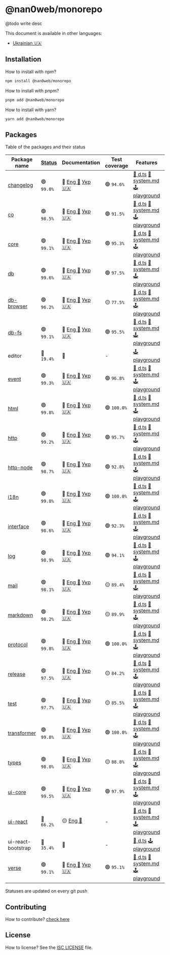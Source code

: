 # @nan0web/monorepo

@todo write desc

This document is available in other languages:
- [Ukrainian 🇺🇦](./docs/uk/README.md)

## Installation

How to install with npm?
```bash
npm install @nan0web/monorepo
```

How to install with pnpm?
```bash
pnpm add @nan0web/monorepo
```

How to install with yarn?
```bash
yarn add @nan0web/monorepo
```

## Packages

Table of the packages and their status

|Package name|[Status](https://github.com/nan0web/monorepo/blob/main/system.md#написання-сценаріїв)|Documentation|Test coverage|Features|Npm version|
|---|---|---|---|---|---|
 |[changelog](https://github.com/nan0web/changelog/) |🟢 `99.0%` |🧪 [Eng 🏴󠁧󠁢󠁥󠁮󠁧󠁿](https://github.com/nan0web/changelog/blob/main/README.md) [Укр 🇺🇦](https://github.com/nan0web/changelog/blob/main/docs/uk/README.md) |🟢 `94.6%` |[🥒 d.ts](https://github.com/nan0web/changelog/tree/main/types) [📜 system.md](https://github.com/nan0web/changelog/blob/main/system.md) [🕹️ playground](https://github.com/nan0web/changelog/blob/main/playground/main.js) |1.0.0 |
 |[co](https://github.com/nan0web/co/) |🟢 `98.5%` |🧪 [Eng 🏴󠁧󠁢󠁥󠁮󠁧󠁿](https://github.com/nan0web/co/blob/main/README.md) [Укр 🇺🇦](https://github.com/nan0web/co/blob/main/docs/uk/README.md) |🟢 `91.5%` |[🥒 d.ts](https://github.com/nan0web/co/tree/main/types) [📜 system.md](https://github.com/nan0web/co/blob/main/system.md) [🕹️ playground](https://github.com/nan0web/co/blob/main/playground/main.js) |1.0.2 |
 |[core](https://github.com/nan0web/core/) |🟢 `99.1%` |🧪 [Eng 🏴󠁧󠁢󠁥󠁮󠁧󠁿](https://github.com/nan0web/core/blob/main/README.md) [Укр 🇺🇦](https://github.com/nan0web/core/blob/main/docs/uk/README.md) |🟢 `95.3%` |[🥒 d.ts](https://github.com/nan0web/core/tree/main/types) [📜 system.md](https://github.com/nan0web/core/blob/main/system.md) [🕹️ playground](https://github.com/nan0web/core/blob/main/playground/main.js) |1.0.1 |
 |[db](https://github.com/nan0web/db/) |🟢 `99.6%` |🧪 [Eng 🏴󠁧󠁢󠁥󠁮󠁧󠁿](https://github.com/nan0web/db/blob/main/README.md) [Укр 🇺🇦](https://github.com/nan0web/db/blob/main/docs/uk/README.md) |🟢 `97.5%` |[🥒 d.ts](https://github.com/nan0web/db/tree/main/types) [📜 system.md](https://github.com/nan0web/db/blob/main/system.md) [🕹️ playground](https://github.com/nan0web/db/blob/main/playground/main.js) |1.0.2 |
 |[db-browser](https://github.com/nan0web/db-browser/) |🟢 `96.2%` |🧪 [Eng 🏴󠁧󠁢󠁥󠁮󠁧󠁿](https://github.com/nan0web/db-browser/blob/main/README.md) [Укр 🇺🇦](https://github.com/nan0web/db-browser/blob/main/docs/uk/README.md) |🟡 `77.5%` |[🥒 d.ts](https://github.com/nan0web/db-browser/tree/main/types) [📜 system.md](https://github.com/nan0web/db-browser/blob/main/system.md) [🕹️ playground](https://github.com/nan0web/db-browser/blob/main/playground/main.js) |1.0.0 |
 |[db-fs](https://github.com/nan0web/db-fs/) |🟢 `99.1%` |🧪 [Eng 🏴󠁧󠁢󠁥󠁮󠁧󠁿](https://github.com/nan0web/db-fs/blob/main/README.md) [Укр 🇺🇦](https://github.com/nan0web/db-fs/blob/main/docs/uk/README.md) |🟢 `95.5%` |[🥒 d.ts](https://github.com/nan0web/db-fs/tree/main/types) [📜 system.md](https://github.com/nan0web/db-fs/blob/main/system.md) [🕹️ playground](https://github.com/nan0web/db-fs/blob/main/playground/main.js) |1.0.0 |
 |editor |🔴 `19.4%` |🧪  |- |[🕹️ playground](https://github.com/nan0web/editor/blob/main/playground/main.js) |— |
 |[event](https://github.com/nan0web/event/) |🟢 `99.3%` |🧪 [Eng 🏴󠁧󠁢󠁥󠁮󠁧󠁿](https://github.com/nan0web/event/blob/main/README.md) [Укр 🇺🇦](https://github.com/nan0web/event/blob/main/docs/uk/README.md) |🟢 `96.8%` |[🥒 d.ts](https://github.com/nan0web/event/tree/main/types) [📜 system.md](https://github.com/nan0web/event/blob/main/system.md) [🕹️ playground](https://github.com/nan0web/event/blob/main/playground/main.js) |1.0.0 |
 |[html](https://github.com/nan0web/html/) |🟢 `99.8%` |🧪 [Eng 🏴󠁧󠁢󠁥󠁮󠁧󠁿](https://github.com/nan0web/html/blob/main/README.md) [Укр 🇺🇦](https://github.com/nan0web/html/blob/main/docs/uk/README.md) |🟢 `100.0%` |[🥒 d.ts](https://github.com/nan0web/html/tree/main/types) [📜 system.md](https://github.com/nan0web/html/blob/main/system.md) [🕹️ playground](https://github.com/nan0web/html/blob/main/playground/main.js) |0.2.0 |
 |[http](https://github.com/nan0web/http/) |🟢 `99.2%` |🧪 [Eng 🏴󠁧󠁢󠁥󠁮󠁧󠁿](https://github.com/nan0web/http/blob/main/README.md) [Укр 🇺🇦](https://github.com/nan0web/http/blob/main/docs/uk/README.md) |🟢 `95.7%` |[🥒 d.ts](https://github.com/nan0web/http/tree/main/types) [📜 system.md](https://github.com/nan0web/http/blob/main/system.md) [🕹️ playground](https://github.com/nan0web/http/blob/main/playground/main.js) |1.0.1 |
 |[http-node](https://github.com/nan0web/http-node/) |🟢 `98.7%` |🧪 [Eng 🏴󠁧󠁢󠁥󠁮󠁧󠁿](https://github.com/nan0web/http-node/blob/main/README.md) [Укр 🇺🇦](https://github.com/nan0web/http-node/blob/main/docs/uk/README.md) |🟢 `92.8%` |[🥒 d.ts](https://github.com/nan0web/http-node/tree/main/types) [📜 system.md](https://github.com/nan0web/http-node/blob/main/system.md) [🕹️ playground](https://github.com/nan0web/http-node/blob/main/playground/main.js) |1.0.1 |
 |[i18n](https://github.com/nan0web/i18n/) |🟢 `99.8%` |🧪 [Eng 🏴󠁧󠁢󠁥󠁮󠁧󠁿](https://github.com/nan0web/i18n/blob/main/README.md) [Укр 🇺🇦](https://github.com/nan0web/i18n/blob/main/docs/uk/README.md) |🟢 `100.0%` |[🥒 d.ts](https://github.com/nan0web/i18n/tree/main/types) [📜 system.md](https://github.com/nan0web/i18n/blob/main/system.md) [🕹️ playground](https://github.com/nan0web/i18n/blob/main/playground/main.js) |1.0.1 |
 |[interface](https://github.com/nan0web/interface/) |🟢 `98.6%` |🧪 [Eng 🏴󠁧󠁢󠁥󠁮󠁧󠁿](https://github.com/nan0web/interface/blob/main/README.md) [Укр 🇺🇦](https://github.com/nan0web/interface/blob/main/docs/uk/README.md) |🟢 `92.3%` |[🥒 d.ts](https://github.com/nan0web/interface/tree/main/types) [📜 system.md](https://github.com/nan0web/interface/blob/main/system.md) [🕹️ playground](https://github.com/nan0web/interface/blob/main/playground/main.js) |1.0.1 |
 |[log](https://github.com/nan0web/log/) |🟢 `98.9%` |🧪 [Eng 🏴󠁧󠁢󠁥󠁮󠁧󠁿](https://github.com/nan0web/log/blob/main/README.md) [Укр 🇺🇦](https://github.com/nan0web/log/blob/main/docs/uk/README.md) |🟢 `94.1%` |[🥒 d.ts](https://github.com/nan0web/log/tree/main/types) [📜 system.md](https://github.com/nan0web/log/blob/main/system.md) [🕹️ playground](https://github.com/nan0web/log/blob/main/playground/main.js) |1.0.0 |
 |[mail](https://github.com/nan0web/mail/) |🟢 `98.1%` |🧪 [Eng 🏴󠁧󠁢󠁥󠁮󠁧󠁿](https://github.com/nan0web/mail/blob/main/README.md) [Укр 🇺🇦](https://github.com/nan0web/mail/blob/main/docs/uk/README.md) |🟡 `89.4%` |[🥒 d.ts](https://github.com/nan0web/mail/tree/main/types) [📜 system.md](https://github.com/nan0web/mail/blob/main/system.md) [🕹️ playground](https://github.com/nan0web/mail/blob/main/playground/main.js) |1.0.0 |
 |[markdown](https://github.com/nan0web/markdown/) |🟢 `98.2%` |🧪 [Eng 🏴󠁧󠁢󠁥󠁮󠁧󠁿](https://github.com/nan0web/markdown/blob/main/README.md) [Укр 🇺🇦](https://github.com/nan0web/markdown/blob/main/docs/uk/README.md) |🟡 `89.9%` |[🥒 d.ts](https://github.com/nan0web/markdown/tree/main/types) [📜 system.md](https://github.com/nan0web/markdown/blob/main/system.md) [🕹️ playground](https://github.com/nan0web/markdown/blob/main/playground/main.js) |1.0.2 |
 |[protocol](https://github.com/nan0web/protocol/) |🟢 `99.8%` |🧪 [Eng 🏴󠁧󠁢󠁥󠁮󠁧󠁿](https://github.com/nan0web/protocol/blob/main/README.md) [Укр 🇺🇦](https://github.com/nan0web/protocol/blob/main/docs/uk/README.md) |🟢 `100.0%` |[🥒 d.ts](https://github.com/nan0web/protocol/tree/main/types) [📜 system.md](https://github.com/nan0web/protocol/blob/main/system.md) [🕹️ playground](https://github.com/nan0web/protocol/blob/main/playground/main.js) |1.0.0 |
 |[release](https://github.com/nan0web/release/) |🟢 `97.5%` |🧪 [Eng 🏴󠁧󠁢󠁥󠁮󠁧󠁿](https://github.com/nan0web/release/blob/main/README.md) [Укр 🇺🇦](https://github.com/nan0web/release/blob/main/docs/uk/README.md) |🟡 `84.2%` |[🥒 d.ts](https://github.com/nan0web/release/tree/main/types) [📜 system.md](https://github.com/nan0web/release/blob/main/system.md) [🕹️ playground](https://github.com/nan0web/release/blob/main/playground/main.js) |1.0.1 |
 |[test](https://github.com/nan0web/test/) |🟢 `97.7%` |🧪 [Eng 🏴󠁧󠁢󠁥󠁮󠁧󠁿](https://github.com/nan0web/test/blob/main/README.md) [Укр 🇺🇦](https://github.com/nan0web/test/blob/main/docs/uk/README.md) |🟡 `85.5%` |[🥒 d.ts](https://github.com/nan0web/test/tree/main/types) [📜 system.md](https://github.com/nan0web/test/blob/main/system.md) [🕹️ playground](https://github.com/nan0web/test/blob/main/playground/main.js) |1.0.2 |
 |[transformer](https://github.com/nan0web/transformer/) |🟢 `99.8%` |🧪 [Eng 🏴󠁧󠁢󠁥󠁮󠁧󠁿](https://github.com/nan0web/transformer/blob/main/README.md) [Укр 🇺🇦](https://github.com/nan0web/transformer/blob/main/docs/uk/README.md) |🟢 `100.0%` |[🥒 d.ts](https://github.com/nan0web/transformer/tree/main/types) [📜 system.md](https://github.com/nan0web/transformer/blob/main/system.md) [🕹️ playground](https://github.com/nan0web/transformer/blob/main/playground/main.js) |1.0.0 |
 |[types](https://github.com/nan0web/types/) |🟢 `98.0%` |🧪 [Eng 🏴󠁧󠁢󠁥󠁮󠁧󠁿](https://github.com/nan0web/types/blob/main/README.md) [Укр 🇺🇦](https://github.com/nan0web/types/blob/main/docs/uk/README.md) |🟡 `88.8%` |[🥒 d.ts](https://github.com/nan0web/types/tree/main/types) [📜 system.md](https://github.com/nan0web/types/blob/main/system.md) [🕹️ playground](https://github.com/nan0web/types/blob/main/playground/main.js) |1.0.3 |
 |[ui-core](https://github.com/nan0web/ui-core/) |🟢 `99.5%` |🧪 [Eng 🏴󠁧󠁢󠁥󠁮󠁧󠁿](https://github.com/nan0web/ui-core/blob/main/README.md) [Укр 🇺🇦](https://github.com/nan0web/ui-core/blob/main/docs/uk/README.md) |🟢 `97.9%` |[🥒 d.ts](https://github.com/nan0web/ui-core/tree/main/types) [📜 system.md](https://github.com/nan0web/ui-core/blob/main/system.md) [🕹️ playground](https://github.com/nan0web/ui-core/blob/main/playground/main.js) |1.0.0 |
 |[ui-react](https://github.com/nan0web/ui-react/) |🔴 `66.2%` |🟡 [Eng 🏴󠁧󠁢󠁥󠁮󠁧󠁿](https://github.com/nan0web/ui-react/blob/main/README.md) |- |[🥒 d.ts](https://github.com/nan0web/ui-react/tree/main/types) [📜 system.md](https://github.com/nan0web/ui-react/blob/main/system.md) [🕹️ playground](https://github.com/nan0web/ui-react/blob/main/playground/main.js) |1.0.0 |
 |ui-react-bootstrap |🔴 `35.4%` |🧪  |- |[🥒 d.ts](https://github.com/nan0web/ui-react-bootstrap/tree/main/types) [🕹️ playground](https://github.com/nan0web/ui-react-bootstrap/blob/main/playground/main.js) |— |
 |[verse](https://github.com/nan0web/verse/) |🟢 `99.1%` |🧪 [Eng 🏴󠁧󠁢󠁥󠁮󠁧󠁿](https://github.com/nan0web/verse/blob/main/README.md) [Укр 🇺🇦](https://github.com/nan0web/verse/blob/main/docs/uk/README.md) |🟢 `95.1%` |[🥒 d.ts](https://github.com/nan0web/verse/tree/main/types) [📜 system.md](https://github.com/nan0web/verse/blob/main/system.md) [🕹️ playground](https://github.com/nan0web/verse/blob/main/playground/main.js) |1.0.0 |

Statuses are updated on every git push

## Contributing

How to contribute? [check here](./CONTRIBUTING.md)

## License

How to license? See the [ISC LICENSE](./LICENSE) file.
